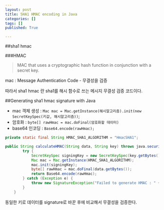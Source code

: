 ```yaml
---
layout: post
title: SHA1 HMAC encoding in Java
categories: []
tags: []
published: True

---
```


##sha1 hmac

###HMAC

>MAC that uses a cryptographic hash function in conjunction with a secret key.

mac : Message Authentication Code - 무결성을 검증

따라서 sha1 hmac 란 sha1를 해시 함수로 쓰는 메시지 무결성 검증 코드이다.


##Generating sha1 hmac signature with Java

 - mac 객체 생성    : `Mac mac = Mac.getInstance(해시알고리즘).init(new SecretKeySpec(키값, 해시알고리즘))`;
 - 암호화                 : `byte[] rawHmac = mac.doFinal(암호화할 데이터)`
 - base64 인코딩   : `Base64.encode(rawHmac);`

```java
private static final String HMAC_SHA1_ALGORITHM = "HmacSHA1";

public String calculateHMAC(String data, String key) throws java.security.SignatureException {
        try {
            SecretKeySpec signingKey = new SecretKeySpec(key.getBytes(),HMAC_SHA1_ALGORITHM);
            Mac mac = Mac.getInstance(HMAC_SHA1_ALGORITHM);
            mac.init(signingKey);
            byte[] rawHmac = mac.doFinal(data.getBytes());
            return Base64.encode(rawHmac);
        } catch (Exception e) {
            throw new SignatureException("Failed to generate HMAC : " + e.getMessage());
        }
    }
```

동일한 키로 데이터를 signature로 바꾼 후에 비교해서 무결성을 검증한다.